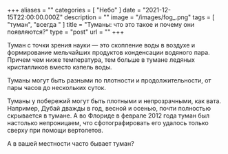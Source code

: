 +++
aliases = ""
categories = [ "Небо" ]
date = "2021-12-15T22:00:00.000Z"
description = ""
image = "/images/fog_.png"
tags = [ "туман", "всегда " ]
title = "Туманы: что это такое и почему они появляются?"
type = "post"
url = ""
+++


Туман с точки зрения науки — это скопление воды в воздухе и формирование мельчайших продуктов конденсации водяного пара. Причем чем ниже температура, тем больше в тумане ледяных кристалликов вместо капель воды.   
  
Туманы могут быть разными по плотности и продолжительности, от пары часов до нескольких суток.  
  
Туманы у побережий могут быть плотными и непрозрачными, как вата. Например, Дубай дважды в год, весной и осенью, почти полностью скрывается в тумане. А во Флориде в феврале 2012 года туман был настолько непроницаем, что сфотографировать его удалось только сверху при помощи вертолетов.  
  
А в вашей местности часто бывает туман?
